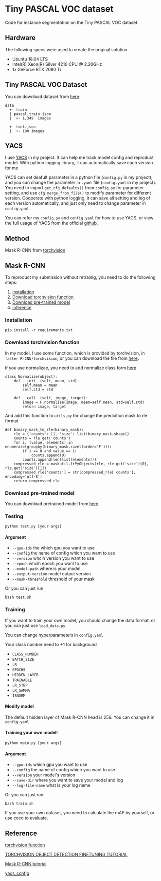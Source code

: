 # Tiny PASCAL VOC dataset
Code for instance segmentation on the Tiny PASCAL VOC dataset.


## Hardware

The following specs were used to create the original solution.

- Ubuntu 18.04 LTS
- Intel(R) Xeon(R) Silver 4210 CPU @ 2.20GHz
- 1x GeForce RTX 2080 Ti

## Tiny PASCAL VOC Dataset

You can download dataset from [here](https://drive.google.com/drive/folders/1fGg03EdBAxjFumGHHNhMrz2sMLLH04FK)
```
data
  +- train
  | pascal_train.json
  |  +- 1,349  images
  
  +- tset.json
  |  +- 100 images

```

## YACS
I use [YACS](https://github.com/rbgirshick/yacs) in my project. It can help me track model config and reproduct model. With python logging library, it can automatically save each version for me

YACS can set deafult parameter in a python file (`config.py` in my project), and you can change the parameter in `.yaml` file (`config.yaml` in my project). 
You need to import `get_cfg_defaults()` from `config.py` for parameter setting, and use `cfg.merge_from_file()` to modify parameter for different version. 
Cooperate with python logging, it can save all setting and log of each version automatically, and just only need to change parameter in `config.yaml` .

You can refer my `config.py` and `config.yaml` for how to use YACS, or view the full usage of YACS from the official [github](https://github.com/rbgirshick/yacs).


## Method

Mask R-CNN from [torchvision](https://pytorch.org/tutorials/intermediate/torchvision_tutorial.html)



## Mask R-CNN
To reproduct my submission without retrainig, you need to do the following steps:

1. [Installation](#installation)
2. [Download torchvision function](#Download-torchvision-function)
3. [Download pre-trained model](#Download-pre-trained-model)
4. [Inference](#Testing)

### Installation
```
pip install -r requirements.txt
```
### Download torchvision function

In my model, I use some function, which is provided by torchvision, in `faster R-CNN/torchvision`, or you can download the file from [here](https://github.com/pytorch/vision/tree/master/references/detection).

if you use normalizae, you need to add normalize class form [here](https://github.com/pytorch/vision/blob/master/references/segmentation/transforms.py)
```
class Normalize(object):
    def __init__(self, mean, std):
        self.mean = mean
        self.std = std

    def __call__(self, image, target):
        image = F.normalize(image, mean=self.mean, std=self.std)
        return image, target
```

And add this function to `utils.py` for change the predcition mask to rle format
```
def binary_mask_to_rle(binary_mask):
    rle = {'counts': [], 'size': list(binary_mask.shape)}
    counts = rle.get('counts')
    for i, (value, elements) in enumerate(groupby(binary_mask.ravel(order='F'))):
        if i == 0 and value == 1:
            counts.append(0)
        counts.append(len(list(elements)))
    compressed_rle = maskutil.frPyObjects(rle, rle.get('size')[0], rle.get('size')[1])
    compressed_rle['counts'] = str(compressed_rle['counts'], encoding='utf-8')
    return compressed_rle
```

### Download pre-trained model

You can download pretrained model from [here](https://drive.google.com/file/d/1Ol4S84vnXCU4wnFCpZjgfojtrzdGP_kZ/view?usp=sharing)


### Testing

```
python test.py [your args]
```

#### Argument
* `--gpu-ids`         the which gpu you want to use 
* `--config`          the name of config which you want to use 
* `--version`         whcih version you want to use
* `--epoch`           whcih epoch you want to use 
* `--model-path`      where is your model 
* `--output-version`  model output version
* `--mask-threshold`  threshold of your mask

Or you can just run 
```
bash test.sh
```
### Training 

If you want to train your own model, you should change the data format, or you can just use `load_data.py`

You can change hyperparameters in `config.yaml`

Your class number need to +1 for background

  - `CLASS_NUMBER` 
  - `BATCH_SIZE` 
  - `LR` 
  - `EPOCHS` 
  - `HIDDEN_LAYER` 
  - `TRAINABLE` 
  - `LR_STEP`
  - `LR_GAMMA`
  - `ISNORM` 

#### Modify model
The default hidden layer of Mask R-CNN head is 256. You can change it in `config.yaml`


#### Training your own model!
```
python main.py [your args]
```

#### Argument
* `--gpu-ids`         which gpu you want to use 
* `--config`          the name of config which you want to use 
* `--version`         your model's version
* `--save-dir`        where you want to save your model and log 
* `--log-file-name`   what is your log name 


Or you can just run 
```
bash train.sh
```



If you use your own dataset, you need to calculate the mAP by yourself, or use coco to evaluate.


## Reference

[torchvision function](https://github.com/pytorch/vision/tree/master/references/detection)

[TORCHVISION OBJECT DETECTION FINETUNING TUTORIAL](https://pytorch.org/tutorials/intermediate/torchvision_tutorial.html)

[Mask R-CNN tutorial](https://blog.csdn.net/u013685264/article/details/100564660)

[yacs_config](https://github.com/rbgirshick/yacs)
